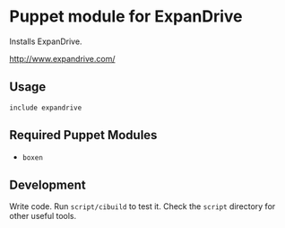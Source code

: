 # Puppet module for ExpanDrive

Installs ExpanDrive.

http://www.expandrive.com/

## Usage

```puppet
include expandrive
```

## Required Puppet Modules

* `boxen`

## Development

Write code. Run `script/cibuild` to test it. Check the `script`
directory for other useful tools.

